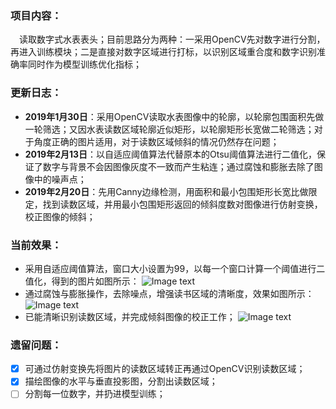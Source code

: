 ### 项目内容：
&emsp;读取数字式水表表头；目前思路分为两种：一采用OpenCV先对数字进行分割，再进入训练模块；二是直接对数字区域进行打标，以识别区域重合度和数字识别准确率同时作为模型训练优化指标；

### 更新日志：
- **2019年1月30日**：采用OpenCV读取水表图像中的轮廓，以轮廓包围面积先做一轮筛选；又因水表读数区域轮廓近似矩形，以轮廓矩形长宽做二轮筛选；对于角度正确的图片适用，对于读数区域倾斜的情况仍然存在问题；
- **2019年2月13日**：以自适应阈值算法代替原本的Otsu阈值算法进行二值化，保证了数字与背景不会因图像灰度不一致而产生粘连；通过腐蚀和膨胀去除了图像中的噪声点；
- **2019年2月20日**：先用Canny边缘检测，用面积和最小包围矩形长宽比做限定，找到读数区域，并用最小包围矩形返回的倾斜度数对图像进行仿射变换，校正图像的倾斜；

### 当前效果：
- 采用自适应阈值算法，窗口大小设置为99，以每一个窗口计算一个阈值进行二值化，得到的图片如图所示：
![Image text](https://github.com/LaterBetterThanNever/water-meter-reader/blob/master/display/2-13-3.png)
- 通过腐蚀与膨胀操作，去除噪点，增强读书区域的清晰度，效果如图所示：
![Image text](https://github.com/LaterBetterThanNever/water-meter-reader/blob/master/display/2-13-4.png)
- 已能清晰识别读数区域，并完成倾斜图像的校正工作；
![Image text](https://github.com/LaterBetterThanNever/water-meter-reader/blob/master/display/2-20-1.png)

### 遗留问题：
- [x] 可通过仿射变换先将图片的读数区域转正再通过OpenCV识别读数区域；
- [x] 描绘图像的水平与垂直投影图，分割出读数区域；
- [ ] 分割每一位数字，并扔进模型训练；
